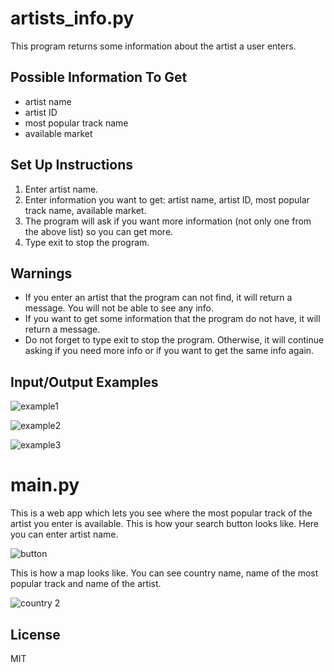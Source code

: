 # artists_info.py
This program returns some information about the artist a user enters.

## Possible Information To Get
- artist name
- artist ID
- most popular track name
- available market

## Set Up Instructions
1. Enter artist name.
2. Enter information you want to get: artist name, artist ID, most popular track name, available market.
3. The program will ask if you want more information (not only one from the above list) so you can get more.
4. Type exit to stop the program.

## Warnings
- If you enter an artist that the program can not find, it will return a message. You will not be able to see any info.
- If you want to get some information that the program do not have, it will return a message.
- Do not forget to type exit to stop the program. Otherwise, it will continue asking if you need more info or if you want to get the same info again.

## Input/Output Examples

![example1](https://user-images.githubusercontent.com/116520570/221273438-3bd0546e-9ac5-4006-94a2-39960f904f6f.png)

![example2](https://user-images.githubusercontent.com/116520570/221298303-abe2703d-35d2-42f6-9fec-1d00766de3d1.png)

![example3](https://user-images.githubusercontent.com/116520570/221298785-a04b80ef-3de8-48e5-a7db-4840ece56b1f.png)

# main.py
This is a web app which lets you see where the most popular track of the artist you enter is available.
This is how your search button looks like. Here you can enter artist name.

![button](https://user-images.githubusercontent.com/116520570/221607986-e522d3ee-fdd2-40a0-8784-e1a5c7122b63.png)

This is how a map looks like. You can see country name, name of the most popular track and name of the artist.

![country 2](https://user-images.githubusercontent.com/116520570/221608861-64116c96-e740-4537-82a6-848dac02d8d5.png)

## License
MIT
